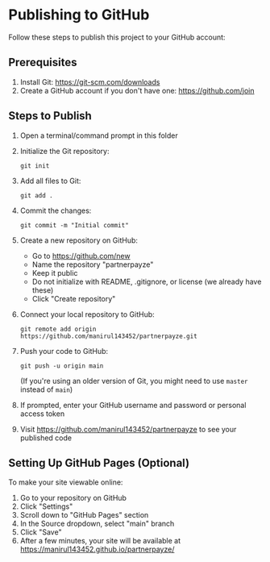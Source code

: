# Publishing to GitHub

Follow these steps to publish this project to your GitHub account:

## Prerequisites

1. Install Git: https://git-scm.com/downloads
2. Create a GitHub account if you don't have one: https://github.com/join

## Steps to Publish

1. Open a terminal/command prompt in this folder

2. Initialize the Git repository:
   ```
   git init
   ```

3. Add all files to Git:
   ```
   git add .
   ```

4. Commit the changes:
   ```
   git commit -m "Initial commit"
   ```

5. Create a new repository on GitHub:
   - Go to https://github.com/new
   - Name the repository "partnerpayze"
   - Keep it public
   - Do not initialize with README, .gitignore, or license (we already have these)
   - Click "Create repository"

6. Connect your local repository to GitHub:
   ```
   git remote add origin https://github.com/manirul143452/partnerpayze.git
   ```

7. Push your code to GitHub:
   ```
   git push -u origin main
   ```
   (If you're using an older version of Git, you might need to use `master` instead of `main`)

8. If prompted, enter your GitHub username and password or personal access token

9. Visit https://github.com/manirul143452/partnerpayze to see your published code

## Setting Up GitHub Pages (Optional)

To make your site viewable online:

1. Go to your repository on GitHub
2. Click "Settings"
3. Scroll down to "GitHub Pages" section
4. In the Source dropdown, select "main" branch
5. Click "Save"
6. After a few minutes, your site will be available at https://manirul143452.github.io/partnerpayze/ 
